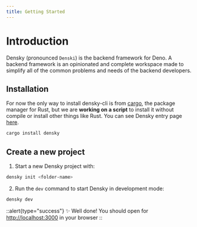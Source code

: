 ```yaml
---
title: Getting Started
---
```


# Introduction

Densky (pronounced `Denski`) is the backend framework for Deno. A backend framework is
an opinionated and complete workspace made to simplify all of the common problems and 
needs of the backend developers.

## Installation

For now the only way to install densky-cli is from [cargo](https://doc.rust-lang.org/cargo/getting-started/installation.html), the package manager for Rust, but we are **working on a script** to install it without compile or install other things like Rust. You can see Densky entry page [here](https://crates.io/crates/densky).

```bash [Cargo]
cargo install densky
```

## Create a new project

1. Start a new Densky project with:

```bash
densky init <folder-name>
```

2. Run the `dev` command to start Densky in development mode:

```bash
densky dev
```

::alert{type="success"}
✨ Well done! You should open for <http://localhost:3000> in your browser
::

